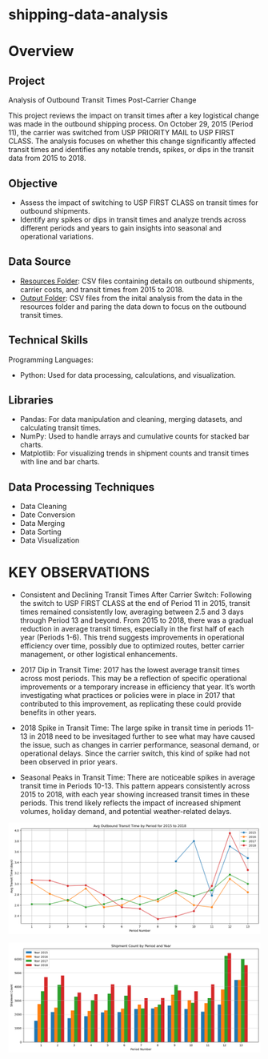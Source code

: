 # shipping-data-analysis

# Overview

## Project
Analysis of Outbound Transit Times Post-Carrier Change

This project reviews the impact on transit times after a key logistical change was made in the outbound shipping process. On October 29, 2015 (Period 11), the carrier was switched from USP PRIORITY MAIL to USP FIRST CLASS. The analysis focuses on whether this change significantly affected transit times and identifies any notable trends, spikes, or dips in the transit data from 2015 to 2018.

## Objective
- Assess the impact of switching to USP FIRST CLASS on transit times for outbound shipments.
- Identify any spikes or dips in transit times and analyze trends across different periods and years to gain insights into seasonal and operational variations.

## Data Source
-  [Resources Folder](.resources): CSV files containing details on outbound shipments, carrier costs, and transit times from 2015 to 2018.
-  [Output Folder](.output): CSV files from the inital analysis from the data in the resources folder and paring the data down to focus on the outbound transit times. 

## Technical Skills
Programming Languages:
- Python: Used for data processing, calculations, and visualization.

## Libraries
- Pandas: For data manipulation and cleaning, merging datasets, and calculating transit times.
- NumPy: Used to handle arrays and cumulative counts for stacked bar charts.
- Matplotlib: For visualizing trends in shipment counts and transit times with line and bar charts.

## Data Processing Techniques
- Data Cleaning
- Date Conversion
- Data Merging
- Data Sorting
- Data Visualization

# KEY OBSERVATIONS
- Consistent and Declining Transit Times After Carrier Switch: Following the switch to USP FIRST CLASS at the end of Period 11 in 2015, transit times remained consistently low, averaging between 2.5 and 3 days through Period 13 and beyond. From 2015 to 2018, there was a gradual reduction in average transit times, especially in the first half of each year (Periods 1-6). This trend suggests improvements in operational efficiency over time, possibly due to optimized routes, better carrier management, or other logistical enhancements.

- 2017 Dip in Transit Time: 2017 has the lowest average transit times across most periods. This may be a reflection of specific operational improvements or a temporary increase in efficiency that year. It’s worth investigating what practices or policies were in place in 2017 that contributed to this improvement, as replicating these could provide benefits in other years.

- 2018 Spike in Transit Time: The large spike in transit time in periods 11-13 in 2018 need to be invesitaged further to see what may have caused the issue, such as changes in carrier performance, seasonal demand, or operational delays. Since the carrier switch, this kind of spike had not been observed in prior years. 

- Seasonal Peaks in Transit Time: There are noticeable spikes in average transit time in Periods 10-13. This pattern appears consistently across 2015 to 2018, with each year showing increased transit times in these periods. This trend likely reflects the impact of increased shipment volumes, holiday demand, and potential weather-related delays.

![alt text](chart_images/image-2.png)

![alt text](chart_images/image-1.png)




